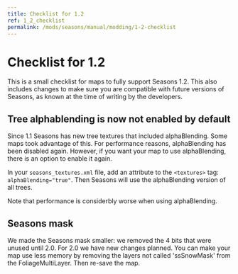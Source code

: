 ```yaml
---
title: Checklist for 1.2
ref: 1_2_checklist
permalink: /mods/seasons/manual/modding/1-2-checklist
---
```


# Checklist for 1.2

This is a small checklist for maps to fully support Seasons 1.2. This also includes changes to make sure you are compatible with future versions of Seasons, as known at the time of writing by the developers.

## Tree alphablending is now not enabled by default

Since 1.1 Seasons has new tree textures that included alphaBlending. Some maps took advantage of this.
For performance reasons, alphaBlending has been disabled again. However, if you want your map to use alphaBlending, there is an option to enable it again.

In your `seasons_textures.xml` file, add an attribute to the `<textures>` tag: `alphaBlending="true"`. Then Seasons will use the alphaBlending version of all trees.

Note that performance is considerbly worse when using alphaBlending.

## Seasons mask

We made the Seasons mask smaller: we removed the 4 bits that were unused until 2.0. For 2.0 we have new changes planned. You can make your map use less memory by removing the layers not called 'ssSnowMask' from the FoliageMultiLayer. Then re-save the map.
